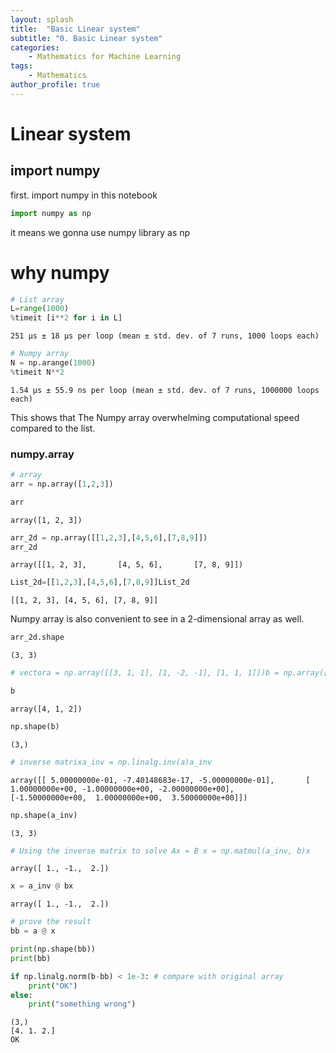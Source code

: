 ```yaml
---
layout: splash
title:  "Basic Linear system"
subtitle: "0. Basic Linear system"
categories:
    - Mathematics for Machine Learning
tags:
    - Mathematics
author_profile: true
---
```

# Linear system
## import numpy

first. import numpy in this notebook


```python
import numpy as np
```

it means we gonna use numpy library as np

# why numpy


```python
# List array
L=range(1000)
%timeit [i**2 for i in L]
```

    251 µs ± 18 µs per loop (mean ± std. dev. of 7 runs, 1000 loops each)



```python
# Numpy array
N = np.arange(1000)
%timeit N**2
```

    1.54 µs ± 55.9 ns per loop (mean ± std. dev. of 7 runs, 1000000 loops each)


This shows that The Numpy array overwhelming computational speed compared to the list.

### numpy.array


```python
# array
arr = np.array([1,2,3])

arr
```




    array([1, 2, 3])




```python
arr_2d = np.array([[1,2,3],[4,5,6],[7,8,9]])
arr_2d
```




    array([[1, 2, 3],       [4, 5, 6],       [7, 8, 9]])




```python
List_2d=[[1,2,3],[4,5,6],[7,8,9]]List_2d
```




    [[1, 2, 3], [4, 5, 6], [7, 8, 9]]



Numpy array is also convenient to see in a 2-dimensional array as well.


```python
arr_2d.shape
```




    (3, 3)




```python
# vectora = np.array([[3, 1, 1], [1, -2, -1], [1, 1, 1]])b = np.array([4, 1, 2])
```


```python
b
```




    array([4, 1, 2])




```python
np.shape(b)
```




    (3,)




```python
# inverse matrixa_inv = np.linalg.inv(a)a_inv
```




    array([[ 5.00000000e-01, -7.40148683e-17, -5.00000000e-01],       [ 1.00000000e+00, -1.00000000e+00, -2.00000000e+00],       [-1.50000000e+00,  1.00000000e+00,  3.50000000e+00]])




```python
np.shape(a_inv)
```




    (3, 3)




```python
# Using the inverse matrix to solve Ax = B x = np.matmul(a_inv, b)x
```




    array([ 1., -1.,  2.])




```python
x = a_inv @ bx
```




    array([ 1., -1.,  2.])




```python
# prove the result
bb = a @ x

print(np.shape(bb))
print(bb)

if np.linalg.norm(b-bb) < 1e-3: # compare with original array
    print("OK")
else:
    print("something wrong")
```

    (3,)
    [4. 1. 2.]
    OK


